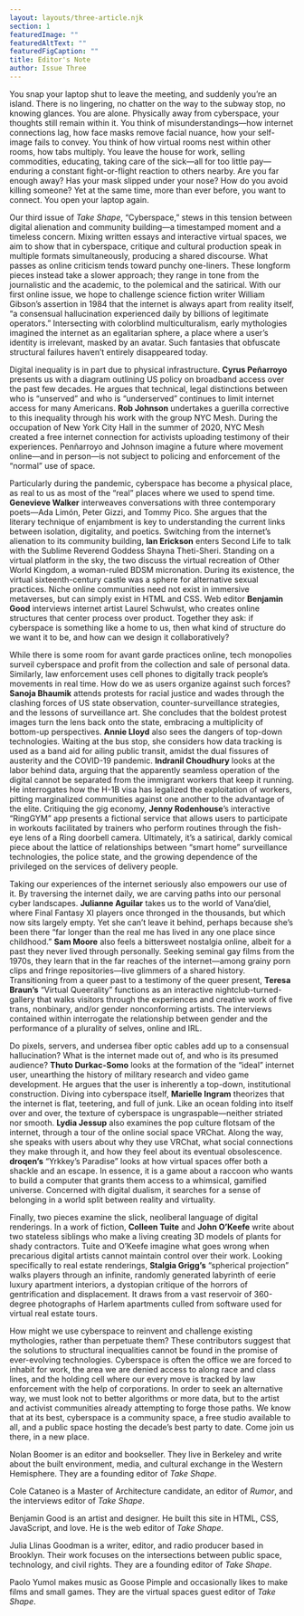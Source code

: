 ```yaml
---
layout: layouts/three-article.njk
section: 1
featuredImage: ""
featuredAltText: ""
featuredFigCaption: ""
title: Editor's Note
author: Issue Three
---
```

You snap your laptop shut to leave the meeting, and suddenly you’re an island. There is no lingering, no chatter on the way to the subway stop, no knowing glances. You are alone. Physically away from cyberspace, your thoughts still remain within it. You think of misunderstandings—how internet connections lag, how face masks remove facial nuance, how your self-image fails to convey. You think of how virtual rooms nest within other rooms, how tabs multiply. You leave the house for work, selling commodities, educating, taking care of the sick—all for too little pay—enduring a constant fight-or-flight reaction to others nearby. Are you far enough away? Has your mask slipped under your nose? How do you avoid killing someone? Yet at the same time, more than ever before, you want to connect. You open your laptop again.

Our third issue of _Take Shape_, “Cyberspace,” stews in this tension between digital alienation and community building—a timestamped moment and a timeless concern. Mixing written essays and interactive virtual spaces, we aim to show that in cyberspace, critique and cultural production speak in multiple formats simultaneously, producing a shared discourse. What passes as online criticism tends toward punchy one-liners. These longform pieces instead take a slower approach; they range in tone from the journalistic and the academic, to the polemical and the satirical. With our first online issue, we hope to challenge science fiction writer William Gibson’s assertion in 1984 that the internet is always apart from reality itself, “a consensual hallucination experienced daily by billions of legitimate operators.” Intersecting with colorblind multiculturalism, early mythologies imagined the internet as an egalitarian sphere, a place where a user’s identity is irrelevant, masked by an avatar. Such fantasies that obfuscate structural failures haven’t entirely disappeared today.

Digital inequality is in part due to physical infrastructure. **Cyrus Peñarroyo** presents us with a diagram outlining US policy on broadband access over the past few decades. He argues that technical, legal distinctions between who is “unserved” and who is “underserved” continues to limit internet access for many Americans. **Rob Johnson** undertakes a guerilla corrective to this inequality through his work with the group NYC Mesh. During the occupation of New York City Hall in the summer of 2020, NYC Mesh created a free internet connection for activists uploading testimony of their experiences. Penñarroyo and Johnson imagine a future where movement online—and in person—is not subject to policing and enforcement of the “normal” use of space.

Particularly during the pandemic, cyberspace has become a physical place, as real to us as most of the “real” places where we used to spend time. **Genevieve Walker** interweaves conversations with three contemporary poets—Ada Limón, Peter Gizzi, and Tommy Pico. She argues that the literary technique of enjambment is key to understanding the current links between isolation, digitality, and poetics. Switching from the internet’s alienation to its community building, **Ian Erickson** enters Second Life to talk with the Sublime Reverend Goddess Shayna Theti-Sheri. Standing on a virtual platform in the sky, the two discuss the virtual recreation of Other World Kingdom, a woman-ruled BDSM micronation. During its existence, the virtual sixteenth-century castle was a sphere for alternative sexual practices. Niche online communities need not exist in immersive metaverses, but can simply exist in HTML and CSS. Web editor **Benjamin Good** interviews internet artist Laurel Schwulst, who creates online structures that center process over product. Together they ask: if cyberspace is something like a home to us, then what kind of structure do we want it to be, and how can we design it collaboratively?

While there is some room for avant garde practices online, tech monopolies surveil cyberspace and profit from the collection and sale of personal data. Similarly, law enforcement uses cell phones to digitally track people’s movements in real time. How do we as users organize against such forces? **Sanoja Bhaumik** attends protests for racial justice and wades through the clashing forces of US state observation, counter-surveillance strategies, and the lessons of surveillance art. She concludes that the boldest protest images turn the lens back onto the state, embracing a multiplicity of bottom-up perspectives. **Annie Lloyd** also sees the dangers of top-down technologies. Waiting at the bus stop, she considers how data tracking is used as a band aid for ailing public transit, amidst the dual fissures of austerity and the COVID-19 pandemic. **Indranil Choudhury** looks at the labor behind data, arguing that the apparently seamless operation of the digital cannot be separated from the immigrant workers that keep it running. He interrogates how the H-1B visa has legalized the exploitation of workers, pitting marginalized communities against one another to the advantage of the elite. Critiquing the gig economy, **Jenny Rodenhouse**’s interactive “RingGYM” app presents a fictional service that allows users to participate in workouts facilitated by trainers who perform routines through the fish-eye lens of a Ring doorbell camera. Ultimately, it’s a satirical, darkly comical piece about the lattice of relationships between “smart home” surveillance technologies, the police state, and the growing dependence of the privileged on the services of delivery people.

Taking our experiences of the internet seriously also empowers our use of it. By traversing the internet daily, we are carving paths into our personal cyber landscapes. **Julianne Aguilar** takes us to the world of Vana’diel, where Final Fantasy XI players once thronged in the thousands, but which now sits largely empty. Yet she can’t leave it behind, perhaps because she’s been there “far longer than the real me has lived in any one place since childhood.” **Sam Moore** also feels a bittersweet nostalgia online, albeit for a past they never lived through personally. Seeking seminal gay films from the 1970s, they learn that in the far reaches of the internet—among grainy porn clips and fringe repositories—live glimmers of a shared history. Transitioning from a queer past to a testimony of the queer present, **Teresa Braun’s** “Virtual Queerality” functions as an interactive nightclub-turned-gallery that walks visitors through the experiences and creative work of five trans, nonbinary, and/or gender nonconforming artists. The interviews contained within interrogate the relationship between gender and the performance of a plurality of selves, online and IRL.

Do pixels, servers, and undersea fiber optic cables add up to a consensual hallucination? What is the internet made out of, and who is its presumed audience? **Thuto Durkac-Somo** looks at the formation of the “ideal” internet user, unearthing the history of military research and video game development. He argues that the user is inherently a top-down, institutional construction. Diving into cyberspace itself, **Marielle Ingram** theorizes that the internet is flat, teetering, and full of junk. Like an ocean folding into itself over and over, the texture of cyberspace is ungraspable—neither striated nor smooth. **Lydia Jessup** also examines the pop culture flotsam of the internet, through a tour of the online social space VRChat. Along the way, she speaks with users about why they use VRChat, what social connections they make through it, and how they feel about its eventual obsolescence. **droqen’s** “Yrkkey’s Paradise” looks at how virtual spaces offer both a shackle and an escape. In essence, it is a game about a raccoon who wants to build a computer that grants them access to a whimsical, gamified universe. Concerned with digital dualism, it searches for a sense of belonging in a world split between reality and virtuality.

Finally, two pieces examine the slick, neoliberal language of digital renderings. In a work of fiction, **Colleen Tuite** and **John O’Keefe** write about two stateless siblings who make a living creating 3D models of plants for shady contractors. Tuite and O’Keefe imagine what goes wrong when precarious digital artists cannot maintain control over their work. Looking specifically to real estate renderings, **Stalgia Grigg’s** “spherical projection” walks players through an infinite, randomly generated labyrinth of eerie luxury apartment interiors, a dystopian critique of the horrors of gentrification and displacement. It draws from a vast reservoir of 360-degree photographs of Harlem apartments culled from software used for virtual real estate tours.

How might we use cyberspace to reinvent and challenge existing mythologies, rather than perpetuate them? These contributors suggest that the solutions to structural inequalities cannot be found in the promise of ever-evolving technologies. Cyberspace is often the office we are forced to inhabit for work, the area we are denied access to along race and class lines, and the holding cell where our every move is tracked by law enforcement with the help of corporations. In order to seek an alternative way, we must look not to better algorithms or more data, but to the artist and activist communities already attempting to forge those paths. We know that at its best, cyberspace is a community space, a free studio available to all, and a public space hosting the decade’s best party to date. Come join us there, in a new place.

Nolan Boomer is an editor and bookseller. They live in Berkeley and write about the built environment, media, and cultural exchange in the Western Hemisphere. They are a founding editor of _Take Shape_.

Cole Cataneo is a Master of Architecture candidate, an editor of _Rumor_, and the interviews editor of _Take Shape_.

Benjamin Good is an artist and designer. He built this site in HTML, CSS, JavaScript, and love. He is the web editor of _Take Shape_.

Julia Llinas Goodman is a writer, editor, and radio producer based in Brooklyn. Their work focuses on the intersections between public space, technology, and civil rights. They are a founding editor of _Take Shape_.

Paolo Yumol makes music as Goose Pimple and occasionally likes to make films and small games. They are the virtual spaces guest editor of _Take Shape_.